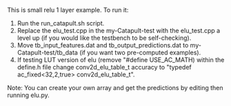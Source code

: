 This is small relu 1 layer example. To run it:
1. Run the run_catapult.sh script.
2. Replace the elu_test.cpp in the my-Catapult-test with the elu_test.cpp a level up (if you would like the testbench to be self-checking).
3. Move tb_input_features.dat and tb_output_predictions.dat to my-Catapult-test/tb_data (if you want two pre-computed examples).
4. If testing LUT version of elu (remove "#define USE_AC_MATH) within the define.h file change conv2d_elu_table_t accuracy to "typedef ac_fixed<32,2,true> conv2d_elu_table_t".

Note: You can create your own array and get the predictions by editing then running elu.py. 
